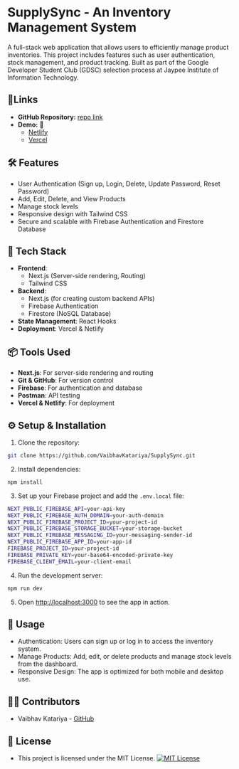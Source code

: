 # SupplySync - An Inventory Management System

A full-stack web application that allows users to efficiently manage product inventories. This project includes features such as user authentication, stock management, and product tracking. Built as part of the Google Developer Student Club (GDSC) selection process at Jaypee Institute of Information Technology.

## 🔗Links
- **GitHub Repository:** [repo link](https://github.com/VaibhavKatariyaa/SupplySync)
- **Demo:** 🚀
  - [Netlify](https://supplysync.netlify.app/)
  - [Vercel](https://supplysync-gdsc.vercel.app/)



## 🛠 Features
- User Authentication (Sign up, Login, Delete, Update Password, Reset Password)
- Add, Edit, Delete, and View Products
- Manage stock levels
- Responsive design with Tailwind CSS
- Secure and scalable with Firebase Authentication and Firestore Database

## 🔧 Tech Stack
- **Frontend**: 
  - Next.js (Server-side rendering, Routing)
  - Tailwind CSS
- **Backend**: 
  - Next.js (for creating custom backend APIs)
  - Firebase Authentication
  - Firestore (NoSQL Database)
- **State Management**: React Hooks
- **Deployment**: Vercel & Netlify

## 📦 Tools Used
- **Next.js**: For server-side rendering and routing
- **Git & GitHub**: For version control
- **Firebase**: For authentication and database
- **Postman**: API testing
- **Vercel & Netlify**: For deployment

## ⚙️ Setup & Installation

1. Clone the repository:
```bash
git clone https://github.com/VaibhavKatariya/SupplySync.git
```
2. Install dependencies:
``` bash
npm install
```
3. Set up your Firebase project and add the `.env.local` file:
```bash
NEXT_PUBLIC_FIREBASE_API=your-api-key
NEXT_PUBLIC_FIREBASE_AUTH_DOMAIN=your-auth-domain
NEXT_PUBLIC_FIREBASE_PROJECT_ID=your-project-id
NEXT_PUBLIC_FIREBASE_STORAGE_BUCKET=your-storage-bucket
NEXT_PUBLIC_FIREBASE_MESSAGING_ID=your-messaging-sender-id
NEXT_PUBLIC_FIREBASE_APP_ID=your-app-id
FIREBASE_PROJECT_ID=your-project-id
FIREBASE_PRIVATE_KEY=your-base64-encoded-private-key
FIREBASE_CLIENT_EMAIL=your-client-email
```
4. Run the development server:
```bash
npm run dev
```
5. Open [http://localhost:3000](http://localhost:3000) to see the app in action.

## 📖 Usage
- Authentication: Users can sign up or log in to access the inventory system.
- Manage Products: Add, edit, or delete products and manage stock levels from the dashboard.
- Responsive Design: The app is optimized for both mobile and desktop use.

## 👨‍💻 Contributors
- Vaibhav Katariya - [GitHub](https://github.com/VaibhavKatariyaa)

## 📜 License
- This project is licensed under the MIT License.
[![MIT License](https://img.shields.io/badge/License-MIT-green.svg)](https://choosealicense.com/licenses/mit/)
